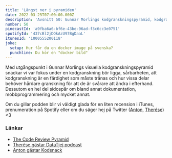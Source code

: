 ```yaml
---
title: 'Längst ner i pyramiden'
date: 2022-03-25T07:00:00.000Z
description: 'Avsnitt 50: Gunnar Morlings kodgranskningspyramid, kodgranskning som färdighet, dokumentation, sårbarhet, mobbprogrammering och mycket annat.'
number: 50
pinecastId: 'a9fba6a6-bf6e-43be-96ad-f3c6cc3e0751'
spotifyId: '437cBl2jDOkAzU97BgDaaL'
itunesId: '1000555200118'
joke:
  setup: Hur får du en docker image på svenska?
  punchline: Du kör en "docker bild"
---
```


Med utgångspunkt i Gunnar Morlings visuella kodgranskningspyramid snackar vi var fokus under en kodgranskning bör ligga, sårbarheten, att kodgranskning är en färdighet som måste tränas och hur vissa delar behöver hårdare granskning för att de är svårare att ändra i efterhand. Dessutom en hel del sidospår om bland annat dokumentation, mobbprogrammering och mycket annat.

Om du gillar podden blir vi väldigt glada för en liten recension i iTunes, prenumeration på Spotify eller om du säger hej på Twitter ([Anton](https://twitter.com/Awnton), [Therése](https://twitter.com/tkomstadius)) &lt;3

### Länkar

- [The Code Review Pyramid](https://www.morling.dev/blog/the-code-review-pyramid/)
- [Therése gästar DataTjej podcast](https://shows.acast.com/datatjej-podcast/episodes/konsultlivet)
- [Anton gästar Kodsnack](https://kodsnack.se/465/)
